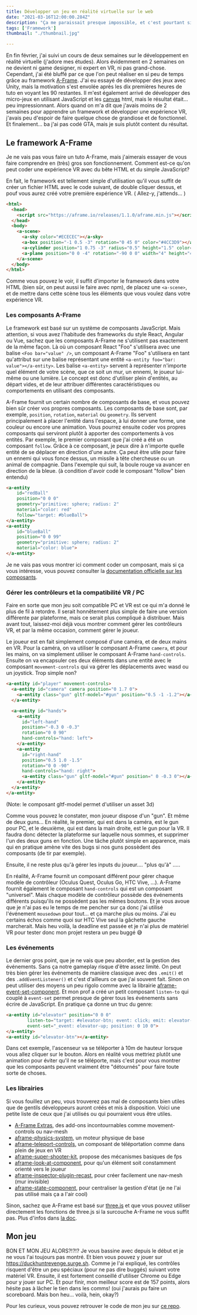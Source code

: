 ```yaml
---
title: Développer un jeu en réalité virtuelle sur le web
date: "2021-03-16T12:00:00.284Z"
description: "Ça me paraissait presque impossible, et c'est pourtant si facile à l'aide du framework A-Frame."
tags: ['Framework']
thumbnail: "./thumbnail.jpg"

---
```


En fin février, j'ai suivi un cours de deux semaines sur le développement en réalité virtuelle (j'adore mes études). Alors évidemment en 2 semaines on ne devient ni game designer, ni expert en VR, ni pas grand-chose. Cependant, j'ai été bluffé par ce que l'on peut réaliser en si peu de temps grâce au framework [A-Frame](https://aframe.io/). J'ai eu essayé de développer des jeux avec Unity, mais la motivation s'est envolée après les dix premières heures de tuto en voyant les 90 restantes. Il m'est également arrivé de développer des micro-jeux en utilisant JavaScript et les [canvas](https://developer.mozilla.org/fr/docs/Web/HTML/Element/canvas) html, mais le résultat était... peu impressionnant. Alors quand on m'a dit que j'avais moins de 2 semaines pour apprendre un framework et développer une expérience VR, j'avais peu d'espoir de faire quelque chose de grandiose et de fonctionnel. Et finalement... ba j'ai pas codé GTA, mais je suis plutôt content du résultat.

## Le framework A-Frame

Je ne vais pas vous faire un tuto A-Frame, mais j'aimerais essayer de vous faire comprendre en (très) gros son fonctionnement. Comment est-ce qu'on peut coder une expérience VR avec du bête HTML et du simple JavaScript?

En fait, le framework est tellement simple d'utilisation qu'il vous suffit de créer un fichier HTML avec le code suivant, de double cliquer dessus, et pouf vous aurez créé votre première expérience VR. ( Allez-y, j'attends... )

```html
<html>
  <head>
    <script src="https://aframe.io/releases/1.1.0/aframe.min.js"></script>
  </head>
  <body>
    <a-scene>
      <a-sky color="#ECECEC"></a-sky>
      <a-box position="-1 0.5 -3" rotation="0 45 0" color="#4CC3D9"></a-box>
      <a-cylinder position="1 0.75 -3" radius="0.5" height="1.5" color="#FFC65D"></a-cylinder>
      <a-plane position="0 0 -4" rotation="-90 0 0" width="4" height="4" color="#7BC8A4"></a-plane>
    </a-scene>
  </body>
</html>
```

Comme vous pouvez le voir, il suffit d'importer le framework dans votre HTML (bien sûr, on peut aussi le faire avec npm), de placez une `<a-scene>`, et de mettre dans cette scène tous les éléments que vous voulez dans votre expérience VR.

### Les composants A-Frame

Le framework est basé sur un système de composants JavaScript. Mais attention, si vous avez l'habitude des frameworks du style React, Angular ou Vue, sachez que les composants A-Frame ne s'utilisent pas exactement de la même façon. Là où un composant React "Foo" s'utilisera avec une balise `<Foo bar="value" />`, un composant A-Frame "Foo" s'utilisera en tant qu'attribut sur une balise représentant une entité `<a-entity foo="bar: value"></a-entity>`. Les balise `<a-entity>` servent à représenter n'importe quel élément de votre scène, que ce soit un mur, un ennemi, le joueur lui-même ou une lumière. Le concept est donc d'utiliser plein d'entités, au départ vides, et de leur attribuer différentes caractéristiques ou comportements en utilisant des composants.

A-Frame fournit un certain nombre de composants de base, et vous pouvez bien sûr créer vos propres composants. Les composants de base sont, par exemple, `position`, `rotation`, `material` ou `geometry`. Ils servent principalement à placer l'entité dans l'espace, à lui donner une forme, une couleur ou encore une animation. Vous pourrez ensuite coder vos propres composants qui serviront plutôt à apporter des comportements à vos entités. Par exemple, le premier composant que j'ai créé a été un composant `follow`. Grâce à ce composant, je peux dire à n'importe quelle entité de se déplacer en direction d'une autre. Ça peut être utile pour faire un ennemi qui vous fonce dessus, un missile à tête chercheuse ou un animal de compagnie. Dans l'exemple qui suit, la boule rouge va avancer en direction de la bleue. (à condition d'avoir codé le composant "follow" bien entendu)

```html
<a-entity
    id="redBall"
	position="0 0 0"
    geometry="primitive: sphere; radius: 2"
    material="color: red"
    follow="target: #blueBall">
</a-entity>
<a-entity
    id="blueBall"
	position="0 0 99"
    geometry="primitive: sphere; radius: 2"
    material="color: blue">
</a-entity>
```

Je ne vais pas vous montrer ici comment coder un composant, mais si ça vous intéresse, vous pouvez consulter la [documentation officielle sur les composants](https://aframe.io/docs/1.2.0/core/component.html).

### Gérer les contrôleurs et la compatibilité VR / PC 

Faire en sorte que mon jeu soit compatible PC et VR est ce qui m'a donné le plus de fil à retordre. Il serait honnêtement plus simple de faire une version différente par plateforme, mais ce serait plus compliqué à distribuer. Mais avant tout, laissez-moi déjà vous montrer comment gérer les contrôleurs VR, et par la même occasion, comment gérer le joueur.

Le joueur est en fait simplement composé d'une caméra, et de deux mains en VR. Pour la caméra, on va utiliser le composant A-Frame `camera`, et pour les mains, on va simplement utiliser le composant A-Frame `hand-controls`. Ensuite on va encapsuler ces deux éléments dans une entité avec le composant `movement-controls` qui va gérer les déplacements avec wasd ou un joystick. Trop simple non? 

```html
<a-entity id="player" movement-controls>
  <a-entity id="camera" camera position="0 1.7 0">
    <a-entity class="gun" gltf-model="#gun" position="0.5 -1 -1.2"></a-entity>
  </a-entity>

  <a-entity id="hands">
    <a-entity
      id="left-hand"
      position="-0.3 0 -0.3"
      rotation="0 0 90"
      hand-controls="hand: left">
    </a-entity>
    <a-entity
      id="right-hand"
      position="0.5 1.0 -1.5"
      rotation="0 0 -90"
      hand-controls="hand: right">
      <a-entity class="gun" gltf-model="#gun" position=" 0 -0.3 0"></a-entity>
    </a-entity>
  </a-entity>
</a-entity>
```

(Note: le composant gltf-model permet d'utiliser un asset 3d)

Comme vous pouvez le constater, mon joueur dispose d'un "gun". Et même de deux guns... En réalité, le premier, qui est dans la caméra, est le gun pour PC, et le deuxième, qui est dans la main droite, est le gun pour la VR. Il faudra donc détecter la plateforme sur laquelle nous sommes, et supprimer l'un des deux guns en fonction. Une tâche plutôt simple en apparence, mais qui en pratique amène vite des bugs si nos guns possèdent des composants (de tir par exemple).

Ensuite, il ne reste plus qu'à gérer les inputs du joueur.... "plus qu'à" .....

En réalité, A-Frame fournit un composant différent pour gérer chaque modèle de contrôleur (Oculus Quest, Oculus Go, HTC Vive, ...). A-Frame fournit également le composant `hand-controls` qui est un composant "universel". Mais chaque modèle de contrôleur possède des événements différents puisqu'ils ne possèdent pas les mêmes boutons. Et je vous avoue que je n'ai pas eu le temps de me pencher sur ça donc j'ai utilisé l'événement `mousedown` pour tout... et ça marche plus ou moins. J'ai eu certains échos comme quoi sur HTC Vive seul la gâchette gauche marcherait. Mais heu voilà, la deadline est passée et je n'ai plus de matériel VR pour tester donc mon projet restera un peu buggé 😅

### Les événements

Le dernier gros point, que je ne vais que peu aborder, est la gestion des événements. Sans ça notre gameplay risque d'être assez limité. On peut très bien gérer les événements de manière classique avec des `.emit()` et des `.addEventListener()` et c'est d'ailleurs ce que j'ai souvent fait. Sinon on peut utiliser des moyens un peu rigolo comme avec la librairie [aframe-event-set-component](https://github.com/supermedium/superframe/tree/master/components/event-set). Et mon prof a créé un petit composant `listen-to` qui couplé à `event-set` permet presque de gérer tous les événements sans écrire de JavaScript. En pratique ça donne un truc du genre:

```html
<a-entity id="elevator" position="0 0 0"
        listen-to="target: #elevator-btn; event: click; emit: elevator-up"
        event-set="_event: elevator-up; position: 0 10 0">
</a-entity>
<a-entity id="elevator-btn"></a-entity>
```

Dans cet exemple, l'ascenseur va se téléporter à 10m de hauteur lorsque vous allez cliquer sur le bouton. Alors en réalité vous mettriez plutôt une animation pour éviter qu'il ne se téléporte, mais c'est  pour vous montrer que les composants peuvent vraiment être "détournés" pour faire toute sorte de choses.

### Les librairies

Si vous fouillez un peu, vous trouverez pas mal de composants bien utiles que de gentils développeurs auront créés et mis à disposition. Voici une petite liste de ceux que j'ai utilisés ou qui pourraient vous être utiles.

- [A-Frame Extras](https://github.com/n5ro/aframe-extras), des add-ons incontournables comme movement-controls ou nav-mesh
- [aframe-physics-system](https://github.com/n5ro/aframe-physics-system), un moteur physique de base
- [aframe-teleport-controls](https://github.com/fernandojsg/aframe-teleport-controls), un composant de téléportation comme dans plein de jeux en VR
- [aframe-super-shooter-kit](https://github.com/supermedium/aframe-super-shooter-kit), propose des mécanismes basiques de fps
- [aframe-look-at-component](https://github.com/supermedium/superframe/tree/master/components/look-at/), pour qu'un élément soit constamment orienté vers le joueur
- [aframe-inspector-plugin-recast](https://github.com/donmccurdy/aframe-inspector-plugin-recast), pour créer facilement une nav-mesh (mur invisible)
- [aframe-state-component](https://github.com/supermedium/superframe/tree/master/components/state), pour centraliser la gestion d'état (je ne l'ai pas utilisé mais ça a l'air cool)

Sinon, sachez que A-Frame est basé sur [three.js](https://threejs.org/) et que vous pouvez utiliser directement les fonctions de three.js si la surcouche A-Frame ne vous suffit pas. Plus d'infos dans [la doc](https://aframe.io/docs/1.2.0/introduction/developing-with-threejs.html).

## Mon jeu

BON ET MON JEU ALORS?!?!? Je vous bassine avec depuis le début et je ne vous l'ai toujours pas montré. Et bien vous pouvez y jouer sur https://duckhuntrevenge.surge.sh. Comme je l'ai expliqué, les contrôles risquent d'être un peu spéciaux (pour ne pas dire buggés) suivant votre matériel VR. Ensuite, il est fortement conseillé d'utiliser Chrome ou Edge pour y jouer sur PC. Et pour finir, mon meilleur score est de 157 points, alors hésite pas à lâcher le tien dans les comms! (oui j'aurais pu faire un scoreboard. Mais bon heu... voilà, hein, okay?)

Pour les curieux, vous pouvez retrouver le code de mon jeu sur [ce repo](https://github.com/robiiiiiiiiiiiin/duck-hunt-revenge).
